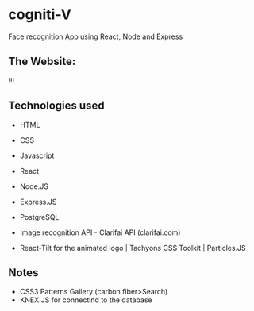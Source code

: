 # cogniti-V

Face recognition App using React, Node and Express

## The Website:

!!!

## Technologies used

- HTML
- CSS
- Javascript
- React

- Node.JS
- Express.JS

- PostgreSQL

- Image recognition API - Clarifai API (clarifai.com)

- React-Tilt for the animated logo | Tachyons CSS Toolkit | Particles.JS

## Notes

- CSS3 Patterns Gallery (carbon fiber>Search)
- KNEX.JS for connectind to the database
